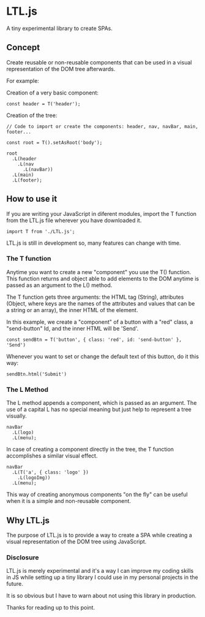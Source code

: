 # LTL.js
A tiny experimental library to create SPAs.

## Concept
Create reusable or non-reusable components that can be used in a visual representation of the DOM tree afterwards.

For example:

Creation of a very basic component:

```
const header = T('header');
```

Creation of the tree:

```
// Code to import or create the components: header, nav, navBar, main, footer...

const root = T().setAsRoot('body');

root
  .L(header
    .L(nav
      .L(navBar))
  .L(main)
  .L(footer);
```

## How to use it
If you are writing your JavaScript in diferent modules, import the T function from the LTL.js file wherever you have downloaded it.

```
import T from './LTL.js';
```

LTL.js is still in development so, many features can change with time.

### The T function
Anytime you want to create a new "component" you use the T() function. This function returns and object able to add elements to the DOM anytime is passed as an argument to the L() method.

The T function gets three arguments: the HTML tag (String), attributes (Object, where keys are the names of the attributes and values that can be a string or an array), the inner HTML of the element.

In this example, we create a "component" of a button with a "red" class, a "send-button" Id, and the inner HTML will be 'Send'.
```
const sendBtn = T('button', { class: 'red', id: 'send-button' }, 'Send')
```
Whenever you want to set or change the default text of this button, do it this way:
```
sendBtn.html('Submit')
```
### The L Method
The L method appends a component, which is passed as an argument. The use of a capital L has no special meaning but just help to represent a tree visually.

```
navBar
  .L(logo)
  .L(menu);
```
In case of creating a component directly in the tree, the T function accomplishes a similar visual effect.
```
navBar
  .L(T('a', { class: 'logo' })
    .L(logoImg))
  .L(menu);
```
This way of creating anonymous components "on the fly" can be useful when it is a simple and non-reusable component.

## Why LTL.js
The purpose of LTL.js is to provide a way to create a SPA while creating a visual representation of the DOM tree using JavaScript.

### Disclosure
LTL.js is merely experimental and it's a way I can improve my coding skills in JS while setting up a tiny library I could use in my personal projects in the future.

It is so obvious but I have to warn about not using this library in production.

Thanks for reading up to this point.
